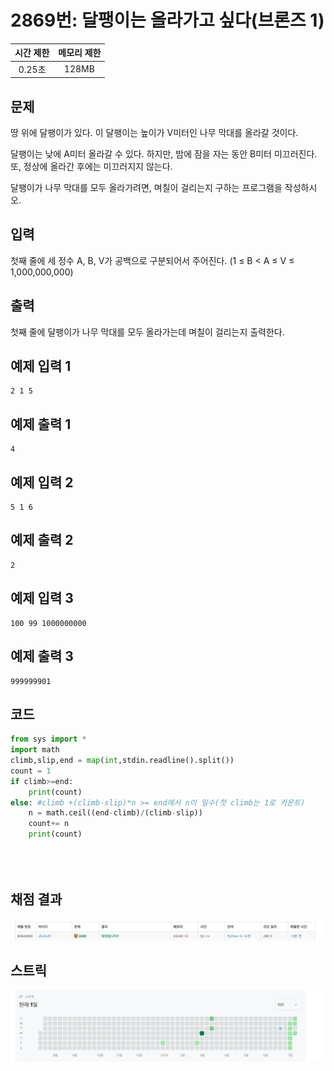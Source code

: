 # 2869번: 달팽이는 올라가고 싶다(브론즈 1)
| 시간 제한 | 메모리 제한 |
|:-----:|:------:|
|  0.25초   | 128MB  |

## 문제
땅 위에 달팽이가 있다. 이 달팽이는 높이가 V미터인 나무 막대를 올라갈 것이다.

달팽이는 낮에 A미터 올라갈 수 있다. 하지만, 밤에 잠을 자는 동안 B미터 미끄러진다. 또, 정상에 올라간 후에는 미끄러지지 않는다.

달팽이가 나무 막대를 모두 올라가려면, 며칠이 걸리는지 구하는 프로그램을 작성하시오.

## 입력
첫째 줄에 세 정수 A, B, V가 공백으로 구분되어서 주어진다. (1 ≤ B < A ≤ V ≤ 1,000,000,000)

## 출력
첫째 줄에 달팽이가 나무 막대를 모두 올라가는데 며칠이 걸리는지 출력한다.

## 예제 입력 1
```text
2 1 5
```
## 예제 출력 1
```text
4
```

## 예제 입력 2
```text
5 1 6
```
## 예제 출력 2
```text
2
```


## 예제 입력 3
```text
100 99 1000000000
```
## 예제 출력 3
```text
999999901
```


## 코드
```python
from sys import *
import math
climb,slip,end = map(int,stdin.readline().split())
count = 1
if climb>=end:
    print(count)
else: #climb +(climb-slip)*n >= end에서 n이 일수(첫 climb는 1로 카운트)
    n = math.ceil((end-climb)/(climb-slip))
    count+= n
    print(count)


        
```

## 채점 결과
![image](result.png)

## 스트릭
![image](streak.png)